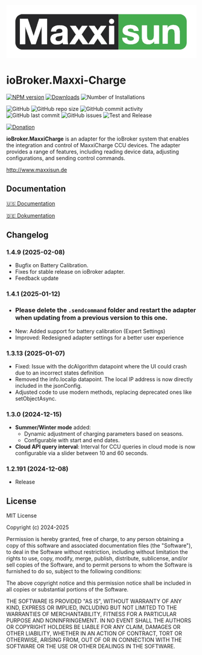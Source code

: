 ![Logo](admin/ms_logo_black_green.webp)

# ioBroker.Maxxi-Charge

[![NPM version](https://img.shields.io/npm/v/iobroker.maxxi-charge.svg)](https://www.npmjs.com/package/iobroker.maxxi-charge)
[![Downloads](https://img.shields.io/npm/dm/iobroker.maxxi-charge.svg)](https://www.npmjs.com/package/iobroker.maxxi-charge)
![Number of Installations](https://iobroker.live/badges/maxxi-charge-installed.svg)

![GitHub](https://img.shields.io/github/license/blabond/iobroker.maxxi-charge?style=flat-square)
![GitHub repo size](https://img.shields.io/github/repo-size/blabond/iobroker.maxxi-charge?logo=github&style=flat-square)
![GitHub commit activity](https://img.shields.io/github/commit-activity/m/blabond/iobroker.maxxi-charge?logo=github&style=flat-square)
![GitHub last commit](https://img.shields.io/github/last-commit/blabond/iobroker.maxxi-charge?logo=github&style=flat-square)
![GitHub issues](https://img.shields.io/github/issues/blabond/iobroker.maxxi-charge?logo=github&style=flat-square)
![Test and Release](https://github.com/blabond/ioBroker.maxxi-charge/actions/workflows/test-and-release.yml/badge.svg)

[![Donation](https://img.shields.io/badge/Paypal-Donate-blue?style=flat)](https://paypal.me/boehrs)

**ioBroker.MaxxiCharge** is an adapter for the ioBroker system that enables the integration and control of MaxxiCharge CCU devices. The adapter provides a range of features, including reading device data, adjusting configurations, and sending control commands.

http://www.maxxisun.de


## Documentation

[🇺🇸 Documentation](./docs/en/README.md)

[🇩🇪 Dokumentation](./docs/de/README.md)

## Changelog

### 1.4.9 (2025-02-08)

- Bugfix on Battery Calibration.
- Fixes for stable release on ioBroker adapter.
- Feedback update

### 1.4.1 (2025-01-12)

- ### Please delete the `.sendcommand` folder and restart the adapter when updating from a previous version to this one.
- New: Added support for battery calibration (Expert Settings)
- Improved: Redesigned adapter settings for a better user experience

### 1.3.13 (2025-01-07)
- Fixed: Issue with the dcAlgorithm datapoint where the UI could crash due to an incorrect states definition
- Removed the info.localip datapoint. The local IP address is now directly included in the jsonConfig.
- Adjusted code to use modern methods, replacing deprecated ones like setObjectAsync.

### 1.3.0 (2024-12-15)
- **Summer/Winter mode** added:
  - Dynamic adjustment of charging parameters based on seasons.
  - Configurable with start and end dates.
- **Cloud API query interval**: Interval for CCU queries in cloud mode is now configurable via a slider between 10 and 60 seconds.

### 1.2.191 (2024-12-08)
- Release

## License
MIT License

Copyright (c) 2024-2025

Permission is hereby granted, free of charge, to any person obtaining a copy
of this software and associated documentation files (the "Software"), to deal
in the Software without restriction, including without limitation the rights
to use, copy, modify, merge, publish, distribute, sublicense, and/or sell
copies of the Software, and to permit persons to whom the Software is
furnished to do so, subject to the following conditions:

The above copyright notice and this permission notice shall be included in all
copies or substantial portions of the Software.

THE SOFTWARE IS PROVIDED "AS IS", WITHOUT WARRANTY OF ANY KIND, EXPRESS OR
IMPLIED, INCLUDING BUT NOT LIMITED TO THE WARRANTIES OF MERCHANTABILITY,
FITNESS FOR A PARTICULAR PURPOSE AND NONINFRINGEMENT. IN NO EVENT SHALL THE
AUTHORS OR COPYRIGHT HOLDERS BE LIABLE FOR ANY CLAIM, DAMAGES OR OTHER
LIABILITY, WHETHER IN AN ACTION OF CONTRACT, TORT OR OTHERWISE, ARISING FROM,
OUT OF OR IN CONNECTION WITH THE SOFTWARE OR THE USE OR OTHER DEALINGS IN THE
SOFTWARE.
